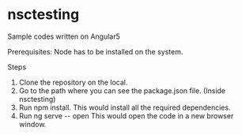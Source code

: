 # nsctesting
Sample codes written on Angular5

Prerequisites:
Node has to be installed on the system.

Steps
1. Clone the repository on the local.
2. Go to the path where you can see the package.json file. (Inside nsctesting)
3. Run npm install.
   This would install all the required dependencies.
4. Run ng serve -- open
   This would open the code in a new browser window.
